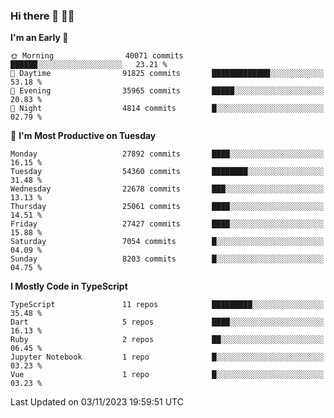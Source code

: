 ### Hi there 👋 🧑‍💻



<!--START_SECTION:waka-->
**I'm an Early 🐤** 

```text
🌞 Morning                40071 commits       ██████░░░░░░░░░░░░░░░░░░░   23.21 % 
🌆 Daytime                91825 commits       █████████████░░░░░░░░░░░░   53.18 % 
🌃 Evening                35965 commits       █████░░░░░░░░░░░░░░░░░░░░   20.83 % 
🌙 Night                  4814 commits        █░░░░░░░░░░░░░░░░░░░░░░░░   02.79 % 
```
📅 **I'm Most Productive on Tuesday** 

```text
Monday                   27892 commits       ████░░░░░░░░░░░░░░░░░░░░░   16.15 % 
Tuesday                  54360 commits       ████████░░░░░░░░░░░░░░░░░   31.48 % 
Wednesday                22678 commits       ███░░░░░░░░░░░░░░░░░░░░░░   13.13 % 
Thursday                 25061 commits       ████░░░░░░░░░░░░░░░░░░░░░   14.51 % 
Friday                   27427 commits       ████░░░░░░░░░░░░░░░░░░░░░   15.88 % 
Saturday                 7054 commits        █░░░░░░░░░░░░░░░░░░░░░░░░   04.09 % 
Sunday                   8203 commits        █░░░░░░░░░░░░░░░░░░░░░░░░   04.75 % 
```


**I Mostly Code in TypeScript** 

```text
TypeScript               11 repos            █████████░░░░░░░░░░░░░░░░   35.48 % 
Dart                     5 repos             ████░░░░░░░░░░░░░░░░░░░░░   16.13 % 
Ruby                     2 repos             ██░░░░░░░░░░░░░░░░░░░░░░░   06.45 % 
Jupyter Notebook         1 repo              █░░░░░░░░░░░░░░░░░░░░░░░░   03.23 % 
Vue                      1 repo              █░░░░░░░░░░░░░░░░░░░░░░░░   03.23 % 
```




 Last Updated on 03/11/2023 19:59:51 UTC
<!--END_SECTION:waka-->


